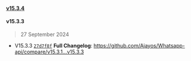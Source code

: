 
#### [v15.3.4](https://github.com/Ajayos/Whatsapp-api/compare/v15.3.3...v15.3.4)

#### v15.3.3

> 27 September 2024

- V15.3.3 [`27d7f8f`](https://github.com/Ajayos/Whatsapp-api/commit/27d7f8fe49bd89bd16ebe3dff04787b198694b27)
**Full Changelog**: https://github.com/Ajayos/Whatsapp-api/compare/v15.3.1...v15.3.3
